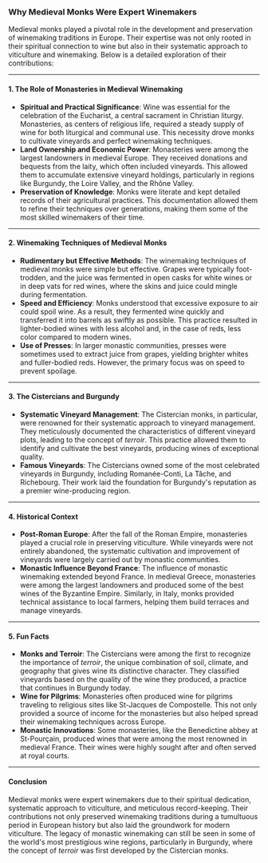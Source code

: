 ### **Why Medieval Monks Were Expert Winemakers**

Medieval monks played a pivotal role in the development and preservation of winemaking traditions in Europe. Their expertise was not only rooted in their spiritual connection to wine but also in their systematic approach to viticulture and winemaking. Below is a detailed exploration of their contributions:

---

#### **1. The Role of Monasteries in Medieval Winemaking**
- **Spiritual and Practical Significance**: Wine was essential for the celebration of the Eucharist, a central sacrament in Christian liturgy. Monasteries, as centers of religious life, required a steady supply of wine for both liturgical and communal use. This necessity drove monks to cultivate vineyards and perfect winemaking techniques.
- **Land Ownership and Economic Power**: Monasteries were among the largest landowners in medieval Europe. They received donations and bequests from the laity, which often included vineyards. This allowed them to accumulate extensive vineyard holdings, particularly in regions like Burgundy, the Loire Valley, and the Rhône Valley.
- **Preservation of Knowledge**: Monks were literate and kept detailed records of their agricultural practices. This documentation allowed them to refine their techniques over generations, making them some of the most skilled winemakers of their time.

---

#### **2. Winemaking Techniques of Medieval Monks**
- **Rudimentary but Effective Methods**: The winemaking techniques of medieval monks were simple but effective. Grapes were typically foot-trodden, and the juice was fermented in open casks for white wines or in deep vats for red wines, where the skins and juice could mingle during fermentation.
- **Speed and Efficiency**: Monks understood that excessive exposure to air could spoil wine. As a result, they fermented wine quickly and transferred it into barrels as swiftly as possible. This practice resulted in lighter-bodied wines with less alcohol and, in the case of reds, less color compared to modern wines.
- **Use of Presses**: In larger monastic communities, presses were sometimes used to extract juice from grapes, yielding brighter whites and fuller-bodied reds. However, the primary focus was on speed to prevent spoilage.

---

#### **3. The Cistercians and Burgundy**
- **Systematic Vineyard Management**: The Cistercian monks, in particular, were renowned for their systematic approach to vineyard management. They meticulously documented the characteristics of different vineyard plots, leading to the concept of *terroir*. This practice allowed them to identify and cultivate the best vineyards, producing wines of exceptional quality.
- **Famous Vineyards**: The Cistercians owned some of the most celebrated vineyards in Burgundy, including Romanée-Conti, La Tâche, and Richebourg. Their work laid the foundation for Burgundy's reputation as a premier wine-producing region.

---

#### **4. Historical Context**
- **Post-Roman Europe**: After the fall of the Roman Empire, monasteries played a crucial role in preserving viticulture. While vineyards were not entirely abandoned, the systematic cultivation and improvement of vineyards were largely carried out by monastic communities.
- **Monastic Influence Beyond France**: The influence of monastic winemaking extended beyond France. In medieval Greece, monasteries were among the largest landowners and produced some of the best wines of the Byzantine Empire. Similarly, in Italy, monks provided technical assistance to local farmers, helping them build terraces and manage vineyards.

---

#### **5. Fun Facts**
- **Monks and Terroir**: The Cistercians were among the first to recognize the importance of *terroir*, the unique combination of soil, climate, and geography that gives wine its distinctive character. They classified vineyards based on the quality of the wine they produced, a practice that continues in Burgundy today.
- **Wine for Pilgrims**: Monasteries often produced wine for pilgrims traveling to religious sites like St-Jacques de Compostelle. This not only provided a source of income for the monasteries but also helped spread their winemaking techniques across Europe.
- **Monastic Innovations**: Some monasteries, like the Benedictine abbey at St-Pourçain, produced wines that were among the most renowned in medieval France. Their wines were highly sought after and often served at royal courts.

---

#### **Conclusion**
Medieval monks were expert winemakers due to their spiritual dedication, systematic approach to viticulture, and meticulous record-keeping. Their contributions not only preserved winemaking traditions during a tumultuous period in European history but also laid the groundwork for modern viticulture. The legacy of monastic winemaking can still be seen in some of the world's most prestigious wine regions, particularly in Burgundy, where the concept of *terroir* was first developed by the Cistercian monks.